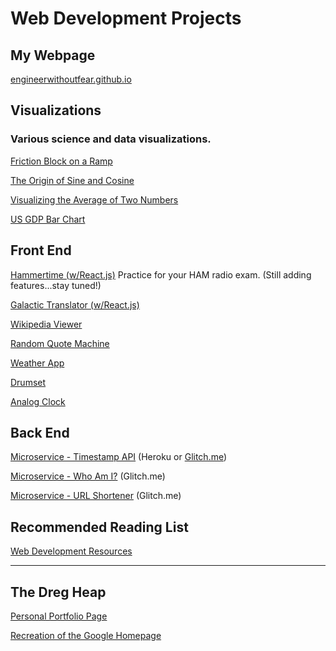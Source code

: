# Web Development Projects 

## My Webpage

<A HREF="http://engineerwithoutfear.github.io/">engineerwithoutfear.github.io</a>

## Visualizations

### Various science and data visualizations.

<A HREF="http://engineerwithoutfear.github.io/web_dev/physics_sims/friction-block/index.html">Friction Block on a Ramp</a>

<A HREF="http://engineerwithoutfear.github.io/web_dev/physics_sims/origin-sine-cosine/index.html">The Origin of Sine and Cosine</a>

<A HREF="http://engineerwithoutfear.github.io/web_dev/physics_sims/visualizing-averages/index.html">Visualizing the Average of Two Numbers</a>

<A HREF="http://engineerwithoutfear.github.io/web_dev/FreeCodeCamp/d3-gdp-bar-chart/">US GDP Bar Chart</a>

## Front End

<A HREF="https://engineerwithoutfear.github.io/hammertime/#/">Hammertime (w/React.js)</a> Practice for your HAM radio exam. (Still adding features...stay tuned!)

<A HREF="http://engineerwithoutfear.github.io/web_dev/FreeCodeCamp/galactic-translator-react/index.html">Galactic Translator (w/React.js)</a>

<A HREF="http://engineerwithoutfear.github.io/web_dev/FreeCodeCamp/wikipedia-viewer/index.html">Wikipedia Viewer</a>

<A HREF="http://engineerwithoutfear.github.io/web_dev/FreeCodeCamp/random-quote-machine/index.html">Random Quote Machine</a>

<A HREF="http://engineerwithoutfear.github.io/web_dev/FreeCodeCamp/weather-report/index.html">Weather App</a>

<A href="http://engineerwithoutfear.github.io/web_dev/Javascript30/drumset/index.html">Drumset</a>

<A href="http://engineerwithoutfear.github.io/web_dev/Javascript30/clock/index.html">Analog Clock</a>


## Back End

<A href="https://fcc-ewf-timestamp-api.herokuapp.com/">Microservice - Timestamp API</a>  (Heroku or <a href="https://supreme-ski.glitch.me/">Glitch.me</a>)

<A href="https://warp-car.glitch.me/api/whoami">Microservice - Who Am I?</a> (Glitch.me)

<A href="https://same-meal.glitch.me/">Microservice - URL Shortener</a> (Glitch.me)

## Recommended Reading List

<A HREF="https://github.com/engineerwithoutfear/webdev-resources">Web Development Resources</a>

------------------------------------

## The Dreg Heap 

<A HREF="http://engineerwithoutfear.github.io/web_dev/FreeCodeCamp/portfolio-page/index.html">Personal Portfolio Page</a>

<A href="http://engineerwithoutfear.github.io/web_dev/TheOdinProject/google-homepage/index.html">Recreation of the Google Homepage</a>






